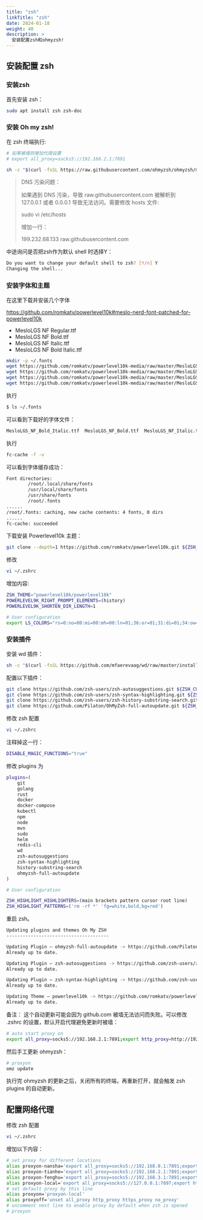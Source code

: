 ```yaml
---
title: "zsh"
linkTitle: "zsh"
date: 2024-01-18
weight: 40
description: >
  安装配置zsh和ohmyzsh!
---
```


##  安装配置 zsh

### 安装zsh

首先安装 zsh：

```bash
sudo apt install zsh zsh-doc
```

### 安装 Oh my zsh!

在 zsh 终端执行:

```bash
# 如果被墙则增加代理设置
# export all_proxy=socks5://192.168.2.1:7891

sh -c "$(curl -fsSL https://raw.githubusercontent.com/ohmyzsh/ohmyzsh/master/tools/install.sh)"
```

> DNS 污染问题：
>
> 如果遇到 DNS 污染，导致 raw.githubusercontent.com 被解析到 127.0.0.1 或者 0.0.0.1 导致无法访问。需要修改 hosts 文件:
>
> sudo vi /etc/hosts
>
> 增加一行：
>
> 199.232.68.133 raw.githubusercontent.com

中途询问是否把zsh作为默认 shell 时选择Y：

```bash
Do you want to change your default shell to zsh? [Y/n] Y
Changing the shell...
```

### 安装字体和主题

在这里下载并安装几个字体

https://github.com/romkatv/powerlevel10k#meslo-nerd-font-patched-for-powerlevel10k

- MesloLGS NF Regular.ttf
- MesloLGS NF Bold.ttf
- MesloLGS NF Italic.ttf
- MesloLGS NF Bold Italic.ttf

```bash
mkdir -p ~/.fonts
wget https://github.com/romkatv/powerlevel10k-media/raw/master/MesloLGS%20NF%20Regular.ttf -O ~/.fonts/MesloLGS_NF_Regular.ttf
wget https://github.com/romkatv/powerlevel10k-media/raw/master/MesloLGS%20NF%20Bold.ttf -O ~/.fonts/MesloLGS_NF_Bold.ttf  
wget https://github.com/romkatv/powerlevel10k-media/raw/master/MesloLGS%20NF%20Italic.ttf -O ~/.fonts/MesloLGS_NF_Italic.ttf
wget https://github.com/romkatv/powerlevel10k-media/raw/master/MesloLGS%20NF%20Bold%20Italic.ttf -O ~/.fonts/MesloLGS_NF_Bold_Italic.ttf
```

执行

```bash
$ ls ~/.fonts
```

可以看到下载好的字体文件：

```bash
MesloLGS_NF_Bold_Italic.ttf  MesloLGS_NF_Bold.ttf  MesloLGS_NF_Italic.ttf  MesloLGS_NF_Regular.ttf
```

执行

```bash
fc-cache -f -v
```

可以看到字体缓存成功：

```bash
Font directories:
        /root/.local/share/fonts
        /usr/local/share/fonts
        /usr/share/fonts
        /root/.fonts
......
/root/.fonts: caching, new cache contents: 4 fonts, 0 dirs
......
fc-cache: succeeded
```

下载安装 Powerlevel10k 主题：

```bash
git clone --depth=1 https://github.com/romkatv/powerlevel10k.git ${ZSH_CUSTOM:-$HOME/.oh-my-zsh/custom}/themes/powerlevel10k
```

修改

```bash
vi ~/.zshrc
```

增加内容:

```bash
ZSH_THEME="powerlevel10k/powerlevel10k"
POWERLEVEL9K_RIGHT_PROMPT_ELEMENTS=(history)
POWERLEVEL9K_SHORTEN_DIR_LENGTH=1

# User configuration
export LS_COLORS="rs=0:no=00:mi=00:mh=00:ln=01;36:or=01;31:di=01;34:ow=04;01;34:st=34:tw=04;34:pi=01;33:so=01;33:do=01;33:bd=01;33:cd=01;33:su=01;35:sg=01;35:ca=01;35:ex=01;32:"
```

### 安装插件

安装 wd 插件：

```bash
sh -c "$(curl -fsSL https://github.com/mfaerevaag/wd/raw/master/install.sh)"
```

配置以下插件：

```bash
git clone https://github.com/zsh-users/zsh-autosuggestions.git ${ZSH_CUSTOM:-~/.oh-my-zsh/custom}/plugins/zsh-autosuggestions
git clone https://github.com/zsh-users/zsh-syntax-highlighting.git ${ZSH_CUSTOM:-~/.oh-my-zsh/custom}/plugins/zsh-syntax-highlighting
git clone https://github.com/zsh-users/zsh-history-substring-search.git $ZSH_CUSTOM/plugins/history-substring-search
git clone https://github.com/Pilaton/OhMyZsh-full-autoupdate.git ${ZSH_CUSTOM:-~/.oh-my-zsh/custom}/plugins/ohmyzsh-full-autoupdate
```

修改 zsh 配置

```bash
vi ~/.zshrc
```

注释掉这一行：

```bash
DISABLE_MAGIC_FUNCTIONS="true"
```

修改 plugins 为

```bash
plugins=(    
    git
    golang
    rust
    docker
    docker-compose 
    kubectl
    npm
    node
    mvn
    sudo
    helm
    redis-cli
    wd 
    zsh-autosuggestions
    zsh-syntax-highlighting
    history-substring-search
    ohmyzsh-full-autoupdate
)

# User configuration

ZSH_HIGHLIGHT_HIGHLIGHTERS=(main brackets pattern cursor root line)
ZSH_HIGHLIGHT_PATTERNS=('rm -rf *' 'fg=white,bold,bg=red')
```

重启 zsh。

```bash
Updating plugins and themes Oh My ZSH
--------------------------------------

Updating Plugin — ohmyzsh-full-autoupdate -> https://github.com/Pilaton/OhMyZsh-full-autoupdate
Already up to date.

Updating Plugin — zsh-autosuggestions -> https://github.com/zsh-users/zsh-autosuggestions
Already up to date.

Updating Plugin — zsh-syntax-highlighting -> https://github.com/zsh-users/zsh-syntax-highlighting
Already up to date.

Updating Theme — powerlevel10k -> https://github.com/romkatv/powerlevel10k
Already up to date.
```

备注： 这个自动更新可能会因为 github.com 被墙无法访问而失败。可以修改 .zshrc 的设置，默认开启代理避免更新时被墙：

```bash
# auto start proxy on
export all_proxy=socks5://192.168.2.1:7891;export http_proxy=http://192.168.2.1:7890;export https_proxy=http://192.168.2.1:7890;export no_proxy=127.0.0.1,localhost,local,.local,.lan,192.168.0.0/16,10.0.0.0/16
```

然后手工更新 ohmyzsh：

```bash
# proxyon
omz update
```

执行完 ohmyzsh 的更新之后，关闭所有的终端，再重新打开，就会触发 zsh plugins 的自动更新。

## 配置网络代理

修改 zsh 配置

```bash
vi ~/.zshrc
```

增加以下内容：

```bash
# set proxy for different locations
alias proxyon-nansha='export all_proxy=socks5://192.168.0.1:7891;export http_proxy=http://192.168.0.1:7890;export https_proxy=http://192.168.0.1:7890;export no_proxy=127.0.0.1,localhost,local,.local,.lan,192.168.0.0/16,10.0.0.0/16'
alias proxyon-tianhe='export all_proxy=socks5://192.168.2.1:7891;export http_proxy=http://192.168.2.1:7890;export https_proxy=http://192.168.2.1:7890;export no_proxy=127.0.0.1,localhost,local,.local,.lan,192.168.0.0/16,10.0.0.0/16'
alias proxyon-fenghu='export all_proxy=socks5://192.168.3.1:7891;export http_proxy=http://192.168.3.1:7890;export https_proxy=http://192.168.3.1:7890;export no_proxy=127.0.0.1,localhost,local,.local,.lan,192.168.0.0/16,10.0.0.0/16'
alias proxyon-local='export all_proxy=socks5://127.0.0.1:7897;export http_proxy=http://127.0.0.1:7897;export https_proxy=http://127.0.0.1:7897;export no_proxy=127.0.0.1,localhost,local,.local,.lan,192.168.0.0/16,10.0.0.0/16'
# set default proxy by this line
alias proxyon='proxyon-local'
alias proxyoff='unset all_proxy http_proxy https_proxy no_proxy'
# uncomment next line to enable proxy by default when zsh is opened
# proxyon
```



